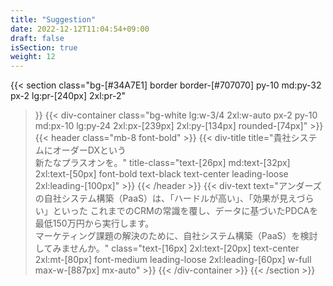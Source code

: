 ```yaml
---
title: "Suggestion"
date: 2022-12-12T11:04:54+09:00
draft: false
isSection: true
weight: 12
---
```


{{< section
    class="bg-[#34A7E1] border border-[#707070] py-10 md:py-32 px-2 lg:pr-[240px] 2xl:pr-2"
>}}
    {{< div-container
        class="bg-white lg:w-3/4 2xl:w-auto px-2 py-10 md:px-10 lg:py-24 2xl:px-[239px] 2xl:py-[134px] rounded-[74px]"
    >}}
        {{< header
            class="mb-8 font-bold"
        >}}
            {{< div-title
                title="貴社システムにオーダーDXという<br class='hidden lg:block'>新たなプラスオンを。"
                title-class="text-[26px] md:text-[32px] 2xl:text-[50px] font-bold text-black text-center leading-loose 2xl:leading-[100px]"
            >}}
        {{< /header >}}
        {{< div-text
            text="アンダーズの自社システム構築（PaaS）は、「ハードルが高い」、「効果が見えづらい」といった これまでのCRMの常識を覆し、データに基づいたPDCAを最低150万円から実行します。<br class='hidden lg:block'>マーケティング課題の解決のために、自社システム構築（PaaS）を検討してみませんか。"
            class="text-[16px] 2xl:text-[20px] text-center 2xl:mt-[80px] font-medium leading-loose 2xl:leading-[60px] w-full max-w-[887px] mx-auto"
        >}}
    {{< /div-container >}}
{{< /section >}}
